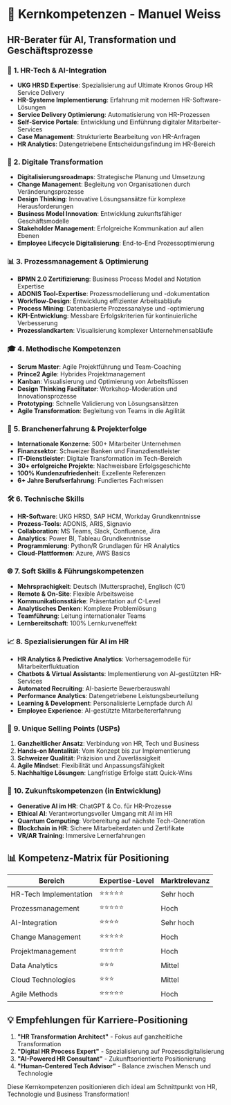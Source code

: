 # 🎯 Kernkompetenzen - Manuel Weiss
## HR-Berater für AI, Transformation und Geschäftsprozesse

### 🤖 **1. HR-Tech & AI-Integration**
- **UKG HRSD Expertise**: Spezialisierung auf Ultimate Kronos Group HR Service Delivery
- **HR-Systeme Implementierung**: Erfahrung mit modernen HR-Software-Lösungen
- **Service Delivery Optimierung**: Automatisierung von HR-Prozessen
- **Self-Service Portale**: Entwicklung und Einführung digitaler Mitarbeiter-Services
- **Case Management**: Strukturierte Bearbeitung von HR-Anfragen
- **HR Analytics**: Datengetriebene Entscheidungsfindung im HR-Bereich

### 🔄 **2. Digitale Transformation**
- **Digitalisierungsroadmaps**: Strategische Planung und Umsetzung
- **Change Management**: Begleitung von Organisationen durch Veränderungsprozesse
- **Design Thinking**: Innovative Lösungsansätze für komplexe Herausforderungen
- **Business Model Innovation**: Entwicklung zukunftsfähiger Geschäftsmodelle
- **Stakeholder Management**: Erfolgreiche Kommunikation auf allen Ebenen
- **Employee Lifecycle Digitalisierung**: End-to-End Prozessoptimierung

### 📊 **3. Prozessmanagement & Optimierung**
- **BPMN 2.0 Zertifizierung**: Business Process Model and Notation Expertise
- **ADONIS Tool-Expertise**: Prozessmodellierung und -dokumentation
- **Workflow-Design**: Entwicklung effizienter Arbeitsabläufe
- **Process Mining**: Datenbasierte Prozessanalyse und -optimierung
- **KPI-Entwicklung**: Messbare Erfolgskriterien für kontinuierliche Verbesserung
- **Prozesslandkarten**: Visualisierung komplexer Unternehmensabläufe

### 🎓 **4. Methodische Kompetenzen**
- **Scrum Master**: Agile Projektführung und Team-Coaching
- **Prince2 Agile**: Hybrides Projektmanagement
- **Kanban**: Visualisierung und Optimierung von Arbeitsflüssen
- **Design Thinking Facilitator**: Workshop-Moderation und Innovationsprozesse
- **Prototyping**: Schnelle Validierung von Lösungsansätzen
- **Agile Transformation**: Begleitung von Teams in die Agilität

### 💼 **5. Branchenerfahrung & Projekterfolge**
- **Internationale Konzerne**: 500+ Mitarbeiter Unternehmen
- **Finanzsektor**: Schweizer Banken und Finanzdienstleister
- **IT-Dienstleister**: Digitale Transformation im Tech-Bereich
- **30+ erfolgreiche Projekte**: Nachweisbare Erfolgsgeschichte
- **100% Kundenzufriedenheit**: Exzellente Referenzen
- **6+ Jahre Berufserfahrung**: Fundiertes Fachwissen

### 🛠️ **6. Technische Skills**
- **HR-Software**: UKG HRSD, SAP HCM, Workday Grundkenntnisse
- **Prozess-Tools**: ADONIS, ARIS, Signavio
- **Collaboration**: MS Teams, Slack, Confluence, Jira
- **Analytics**: Power BI, Tableau Grundkenntnisse
- **Programmierung**: Python/R Grundlagen für HR Analytics
- **Cloud-Plattformen**: Azure, AWS Basics

### 🌐 **7. Soft Skills & Führungskompetenzen**
- **Mehrsprachigkeit**: Deutsch (Muttersprache), Englisch (C1)
- **Remote & On-Site**: Flexible Arbeitsweise
- **Kommunikationsstärke**: Präsentation auf C-Level
- **Analytisches Denken**: Komplexe Problemlösung
- **Teamführung**: Leitung internationaler Teams
- **Lernbereitschaft**: 100% Lernkurveneffekt

### 📈 **8. Spezialisierungen für AI im HR**
- **HR Analytics & Predictive Analytics**: Vorhersagemodelle für Mitarbeiterfluktuation
- **Chatbots & Virtual Assistants**: Implementierung von AI-gestützten HR-Services
- **Automated Recruiting**: AI-basierte Bewerberauswahl
- **Performance Analytics**: Datengetriebene Leistungsbeurteilung
- **Learning & Development**: Personalisierte Lernpfade durch AI
- **Employee Experience**: AI-gestützte Mitarbeitererfahrung

### 🎯 **9. Unique Selling Points (USPs)**
1. **Ganzheitlicher Ansatz**: Verbindung von HR, Tech und Business
2. **Hands-on Mentalität**: Vom Konzept bis zur Implementierung
3. **Schweizer Qualität**: Präzision und Zuverlässigkeit
4. **Agile Mindset**: Flexibilität und Anpassungsfähigkeit
5. **Nachhaltige Lösungen**: Langfristige Erfolge statt Quick-Wins

### 🚀 **10. Zukunftskompetenzen (in Entwicklung)**
- **Generative AI im HR**: ChatGPT & Co. für HR-Prozesse
- **Ethical AI**: Verantwortungsvoller Umgang mit AI im HR
- **Quantum Computing**: Vorbereitung auf nächste Tech-Generation
- **Blockchain in HR**: Sichere Mitarbeiterdaten und Zertifikate
- **VR/AR Training**: Immersive Lernerfahrungen

## 📊 Kompetenz-Matrix für Positioning

| Bereich | Expertise-Level | Marktrelevanz |
|---------|----------------|---------------|
| HR-Tech Implementation | ⭐⭐⭐⭐⭐ | Sehr hoch |
| Prozessmanagement | ⭐⭐⭐⭐⭐ | Hoch |
| AI-Integration | ⭐⭐⭐⭐ | Sehr hoch |
| Change Management | ⭐⭐⭐⭐⭐ | Hoch |
| Projektmanagement | ⭐⭐⭐⭐⭐ | Hoch |
| Data Analytics | ⭐⭐⭐ | Mittel |
| Cloud Technologies | ⭐⭐⭐ | Mittel |
| Agile Methods | ⭐⭐⭐⭐⭐ | Hoch |

## 💡 Empfehlungen für Karriere-Positioning

1. **"HR Transformation Architect"** - Fokus auf ganzheitliche Transformation
2. **"Digital HR Process Expert"** - Spezialisierung auf Prozessdigitalisierung
3. **"AI-Powered HR Consultant"** - Zukunftsorientierte Positionierung
4. **"Human-Centered Tech Advisor"** - Balance zwischen Mensch und Technologie

Diese Kernkompetenzen positionieren dich ideal am Schnittpunkt von HR, Technologie und Business Transformation!
